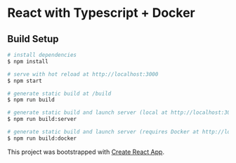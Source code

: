 # React with Typescript + Docker

## Build Setup

```bash
# install dependencies
$ npm install

# serve with hot reload at http://localhost:3000
$ npm start

# generate static build at /build
$ npm run build

# generate static build and launch server (local at http://localhost:3000)
$ npm run build:server

# generate static build and launch server (requires Docker at http://localhost:3000)
$ npm run build:docker
```

This project was bootstrapped with [Create React App](https://github.com/facebook/create-react-app).
